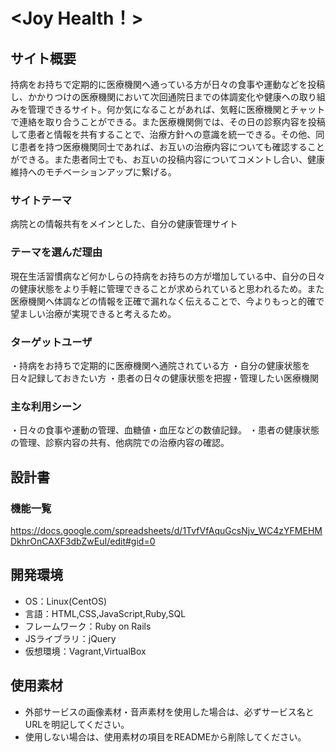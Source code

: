 # <Joy Health！>

## サイト概要
持病をお持ちで定期的に医療機関へ通っている方が日々の食事や運動などを投稿し、かかりつけの医療機関において次回通院日までの体調変化や健康への取り組みを管理できるサイト。何か気になることがあれば、気軽に医療機関とチャットで連絡を取り合うことができる。また医療機関側では、その日の診察内容を投稿して患者と情報を共有することで、治療方針への意識を統一できる。その他、同じ患者を持つ医療機関同士であれば、お互いの治療内容についても確認することができる。また患者同士でも、お互いの投稿内容についてコメントし合い、健康維持へのモチベーションアップに繋げる。

### サイトテーマ
病院との情報共有をメインとした、自分の健康管理サイト

### テーマを選んだ理由
現在生活習慣病など何かしらの持病をお持ちの方が増加している中、自分の日々の健康状態をより手軽に管理できることが求められていると思われるため。また医療機関へ体調などの情報を正確で漏れなく伝えることで、今よりもっと的確で望ましい治療が実現できると考えるため。

### ターゲットユーザ
・持病をお持ちで定期的に医療機関へ通院されている方
・自分の健康状態を日々記録しておきたい方
・患者の日々の健康状態を把握・管理したい医療機関

### 主な利用シーン
・日々の食事や運動の管理、血糖値・血圧などの数値記録。
・患者の健康状態の管理、診察内容の共有、他病院での治療内容の確認。

## 設計書

### 機能一覧
https://docs.google.com/spreadsheets/d/1TvfVfAquGcsNjv_WC4zYFMEHMDkhrOnCAXF3dbZwEuI/edit#gid=0

## 開発環境
- OS：Linux(CentOS)
- 言語：HTML,CSS,JavaScript,Ruby,SQL
- フレームワーク：Ruby on Rails
- JSライブラリ：jQuery
- 仮想環境：Vagrant,VirtualBox

## 使用素材
- 外部サービスの画像素材・音声素材を使用した場合は、必ずサービス名とURLを明記してください。
- 使用しない場合は、使用素材の項目をREADMEから削除してください。
